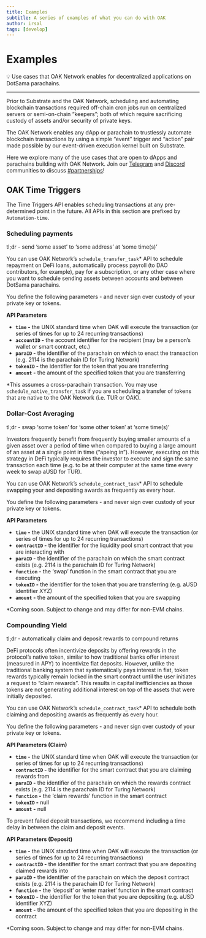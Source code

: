```yaml
---
title: Examples
subtitle: A series of examples of what you can do with OAK
author: irsal
tags: [develop]
---
```


# Examples

💡 Use cases that OAK Network enables for decentralized applications on DotSama parachains.

---

Prior to Substrate and the OAK Network, scheduling and automating blockchain transactions required off-chain cron jobs run on centralized servers or semi-on-chain “keepers”; both of which require sacrificing custody of assets and/or security of private keys.

The OAK Network enables any dApp or parachain to trustlessly automate blockchain transactions by using a simple “event” trigger and “action” pair made possible by our event-driven execution kernel built on Substrate.

Here we explore many of the use cases that are open to dApps and parachains building with OAK Network. Join our [Telegram](https://t.me/OAKNetworkCommunity) and [Discord](https://discord.gg/UaqqV6wE) communities to discuss [#partnerships](https://discord.gg/uTcmAWFY)! 

## OAK Time Triggers

The Time Triggers API enables scheduling transactions at any pre-determined point in the future. All APIs in this section are prefixed by `Automation-time`.

### Scheduling payments

tl;dr - send ‘some asset’ to ‘some address’ at ‘some time(s)’

You can use OAK Network’s `schedule_transfer_task`* API to schedule repayment on DeFi loans, automatically process payroll (to DAO contributors, for example), pay for a subscription, or any other case where you want to schedule sending assets between accounts and between DotSama parachains.

You define the following parameters - and never sign over custody of your private key or tokens. 

**API Parameters**

- **`time` -** the UNIX standard time when OAK will execute the transaction (or series of times for up to 24 recurring transactions)
- **`accountID` -** the account identifier for the recipient (may be a person’s wallet or smart contract, etc.)
- **`paraID` -** the identifier of the parachain on which to enact the transaction (e.g. 2114 is the parachain ID for Turing Network)
- **`tokenID` -** the identifier for the token that you are transferring
- **`amount` -** the amount of the specified token that you are transferring

*This assumes a cross-parachain transaction. You may use `schedule_native_transfer_task` if you are scheduling a transfer of tokens that are native to the OAK Network (i.e. TUR or OAK).

### Dollar-Cost Averaging

tl;dr - swap ‘some token’ for ‘some other token’ at ‘some time(s)’

Investors frequently benefit from frequently buying smaller amounts of a given asset over a period of time when compared to buying a large amount of an asset at a single point in time (“apeing in”). However, executing on this strategy in DeFi typically requires the investor to execute and sign the same transaction each time (e.g. to be at their computer at the same time every week to swap aUSD for TUR).

 You can use OAK Network’s `schedule_contract_task`* API to schedule swapping your  and depositing awards as frequently as every hour. 

You define the following parameters - and never sign over custody of your private key or tokens. 

**API Parameters**

- **`time` -** the UNIX standard time when OAK will execute the transaction (or series of times for up to 24 recurring transactions)
- **`contractID` -** the identifier for the liquidity pool smart contract that you are interacting with
- **`paraID` -** the identifier of the parachain on which the smart contract exists (e.g. 2114 is the parachain ID for Turing Network)
- **`function` -** the ‘swap’ function in the smart contract that you are executing
- **`tokenID` -** the identifier for the token that you are transferring (e.g. aUSD identifier XYZ)
- **`amount` -** the amount of the specified token that you are swapping

*Coming soon. Subject to change and may differ for non-EVM chains. 

### Compounding Yield

tl;dr - automatically claim and deposit rewards to compound returns

DeFi protocols often incentivize deposits by offering rewards in the protocol’s native token, similar to how traditional banks offer interest (measured in APY) to incentivize fiat deposits. However, unlike the traditional banking system that systematically pays interest in fiat, token rewards typically remain locked in the smart contract until the user initiates a request to “claim rewards”. This results in capital inefficiencies as those tokens are not generating additional interest on top of the assets that were initially deposited. 

You can use OAK Network’s `schedule_contract_task`* API to schedule both claiming and depositing awards as frequently as every hour. 

You define the following parameters - and never sign over custody of your private key or tokens. 

**API Parameters (Claim)**

- **`time` -** the UNIX standard time when OAK will execute the transaction (or series of times for up to 24 recurring transactions)
- **`contractID` -** the identifier for the smart contract that you are claiming rewards from
- **`paraID` -** the identifier of the parachain on which the rewards contract exists (e.g. 2114 is the parachain ID for Turing Network)
- **`function` -** the ‘claim rewards’ function in the smart contract
- **`tokenID` -** null
- **`amount` -** null

To prevent failed deposit transactions, we recommend including a time delay in between the claim and deposit events. 

**API Parameters (Deposit)**

- **`time` -** the UNIX standard time when OAK will execute the transaction (or series of times for up to 24 recurring transactions)
- **`contractID` -** the identifier for the smart contract that you are depositing claimed rewards into
- **`paraID` -** the identifier of the parachain on which the deposit contract exists (e.g. 2114 is the parachain ID for Turing Network)
- **`function` -** the ‘deposit’ or ‘enter market’ function in the smart contract
- **`tokenID` -** the identifier for the token that you are depositing (e.g. aUSD identifier XYZ)
- **`amount` -** the amount of the specified token that you are depositing in the contract

*Coming soon. Subject to change and may differ for non-EVM chains. 

